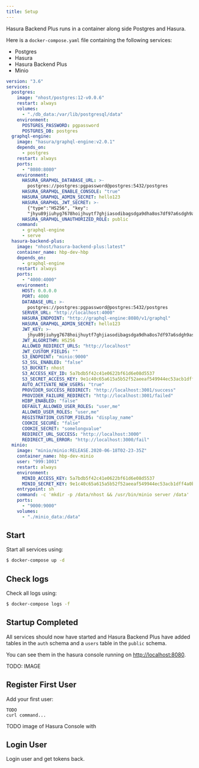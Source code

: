 ```yaml
---
title: Setup
---
```


Hasura Backend Plus runs in a container along side Postgres and Hasura.

Here is a `docker-compose.yaml` file containing the following services:

- Postgres
- Hasura
- Hasura Backend Plus
- Minio

```yaml title="docker-compose.yaml"
version: "3.6"
services:
  postgres:
    image: "nhost/postgres:12-v0.0.6"
    restart: always
    volumes:
      - "./db_data:/var/lib/postgresql/data"
    environment:
      POSTGRES_PASSWORD: pgpassword
      POSTGRES_DB: postgres
  graphql-engine:
    image: "hasura/graphql-engine:v2.0.1"
    depends_on:
      - postgres
    restart: always
    ports:
      - "8080:8080"
    environment:
      HASURA_GRAPHQL_DATABASE_URL: >-
        postgres://postgres:pgpassword@postgres:5432/postgres
      HASURA_GRAPHQL_ENABLE_CONSOLE: "true"
      HASURA_GRAPHQL_ADMIN_SECRET: hello123
      HASURA_GRAPHQL_JWT_SECRET: >-
        {"type":"HS256", "key":
        "jhyu89jiuhyg7678hoijhuytf7ghjiasodibagsdga9dha8os7df97a6sdgh9asudgo7f7g8h1uuoyafsod8pgasipdg8aps9dhaiaisydg8agsd87gasd9oihasd87gas78d"}
      HASURA_GRAPHQL_UNAUTHORIZED_ROLE: public
    command:
      - graphql-engine
      - serve
  hasura-backend-plus:
    image: "nhost/hasura-backend-plus:latest"
    container_name: hbp-dev-hbp
    depends_on:
      - graphql-engine
    restart: always
    ports:
      - "4000:4000"
    environment:
      HOST: 0.0.0.0
      PORT: 4000
      DATABASE_URL: >-
        postgres://postgres:pgpassword@postgres:5432/postgres
      SERVER_URL: "http://localhost:4000"
      HASURA_ENDPOINT: "http://graphql-engine:8080/v1/graphql"
      HASURA_GRAPHQL_ADMIN_SECRET: hello123
      JWT_KEY: >-
        jhyu89jiuhyg7678hoijhuytf7ghjiasodibagsdga9dha8os7df97a6sdgh9asudgo7f7g8h1uuoyafsod8pgasipdg8aps9dhai;sd
      JWT_ALGORITHM: HS256
      ALLOWED_REDIRECT_URLS: "http://localhost"
      JWT_CUSTOM_FIELDS: ""
      S3_ENDPOINT: "minio:9000"
      S3_SSL_ENABLED: "false"
      S3_BUCKET: nhost
      S3_ACCESS_KEY_ID: 5a7bdb5f42c41e0622bf61d6e08d5537
      S3_SECRET_ACCESS_KEY: 9e1c40c65a615a5b52f52aeeaf549944ec53acb1dff4a0bf01fb58e969f915c8
      AUTO_ACTIVATE_NEW_USERS: "true"
      PROVIDER_SUCCESS_REDIRECT: "http://localhost:3001/success"
      PROVIDER_FAILURE_REDIRECT: "http://localhost:3001/failed"
      HIBP_ENABLED: "false"
      DEFAULT_ALLOWED_USER_ROLES: "user,me"
      ALLOWED_USER_ROLES: "user,me"
      REGISTRATION_CUSTOM_FIELDS: "display_name"
      COOKIE_SECURE: "false"
      COOKIE_SECRET: "somelongvalue"
      REDIRECT_URL_SUCCESS: "http://localhost:3000"
      REDIRECT_URL_ERROR: "http://localhost:3000/fail"
  minio:
    image: "minio/minio:RELEASE.2020-06-18T02-23-35Z"
    container_name: hbp-dev-minio
    user: "999:1001"
    restart: always
    environment:
      MINIO_ACCESS_KEY: 5a7bdb5f42c41e0622bf61d6e08d5537
      MINIO_SECRET_KEY: 9e1c40c65a615a5b52f52aeeaf549944ec53acb1dff4a0bf01fb58e969f915c8
    entrypoint: sh
    command: -c 'mkdir -p /data/nhost && /usr/bin/minio server /data'
    ports:
      - "9000:9000"
    volumes:
      - "./minio_data:/data"
```

## Start

Start all services using:

```bash
$ docker-compose up -d
```

## Check logs

Check all logs using:

```bash
$ docker-compose logs -f
```

## Startup Completed

All services should now have started and Hasura Backend Plus have added tables in the `auth` schema and a `users` table in the `public` schema.

You can see them in the hasura console running on [http://localhost:8080](http://localhost:8080).

TODO: IMAGE

## Register First User

Add your first user:

```
TODO
curl command...
```

TODO image of Hasura Console with

## Login User

Login user and get tokens back.
